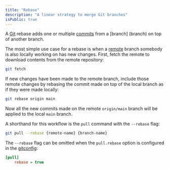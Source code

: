 ```yaml
---
title: "Rebase"
description: "A linear strategy to merge Git branches"
isPublic: true
---
```


A [Git](git) rebase adds one or multiple [commits](commit) from a [branch]
(branch) on top of another branch.

The most simple use case for a rebase is when a [remote](remote) branch somebody
is also locally working on has new changes. First, fetch the remote to download
contents from the remote repository:

```sh
git fetch
```

If new changes have been made to the remote branch, include those remote changes
by rebasing the commit made on top of the local branch as if they were made
locally:

```sh
git rebase origin main
```

Now all the new commits made on the remote `origin/main` branch will be applied
to the local `main` branch.

A shorthand for this workflow is the `pull` command with the `--rebase` flag:

```sh
git pull --rebase {remote-name} {branch-name}
```

The `--rebase` flag can be omitted when the `pull.rebase` option is configured
in the [gitconfig](gitconfig):

```ini
[pull]
    rebase = true
```
